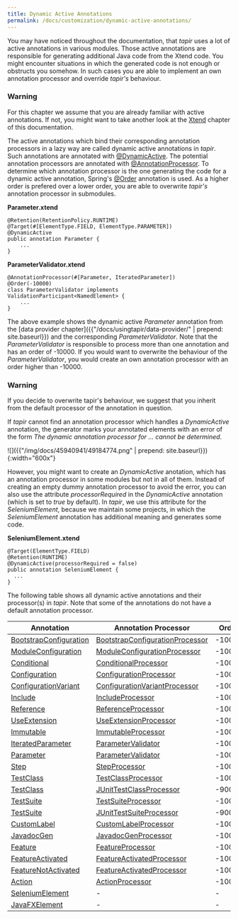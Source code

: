 ```yaml
---
title: Dynamic Active Annotations
permalink: /docs/customization/dynamic-active-annotations/
---
```


You may have noticed throughout the documentation, that <i>tapir</i> uses a lot
of active annotations in various modules. Those active annotations are
responsible for generating additional Java code from the Xtend code. You
might encounter situations in which the generated code is not enough or
obstructs you somehow. In such cases you are able to implement an own
annotation processor and override <i>tapir's</i> behaviour.

<div class="panel panel-warning">
  <div class="panel-heading">
    <h3 class="panel-title"><span class="fa fa-warning"></span> Warning</h3>
  </div>
  <div class="panel-body">
  For this chapter we assume that you are already familiar with active
  annotations. If not, you might want to take another look at the
  <a href="{{"/docs/usingtapir/xtend/" | prepend: site.baseurl}}">Xtend</a> chapter of this documentation.
  </div>
</div>

The active annotations which bind their corresponding annotation
processors in a lazy way are called dynamic active annotations in <i>tapir</i>.
Such annotations are annotated with
[@DynamicActive](https://psbm-mvnrepo-p.intranet.kiel.bmiag.de/tapir/latest/apidocs/de/bmiag/tapir/annotationprocessing/annotation/DynamicActive.html).
The potential annotation processors are annotated with
[@AnnotationProcessor](https://psbm-mvnrepo-p.intranet.kiel.bmiag.de/tapir/latest/apidocs/de/bmiag/tapir/annotationprocessing/annotation/AnnotationProcessor.html).
To determine which annotation processor is the one generating the code
for a dynamic active annotation, Spring's
[@Order](https://docs.spring.io/spring/docs/current/javadoc-api/org/springframework/core/annotation/Order.html)
annotation is used. As a higher order is prefered over a lower order,
you are able to overwrite <i>tapir's</i> annotation processor in submodules.

**Parameter.xtend**

``` xtend
@Retention(RetentionPolicy.RUNTIME)
@Target(#[ElementType.FIELD, ElementType.PARAMETER])
@DynamicActive
public annotation Parameter {
    ...
}
```

**ParameterValidator.xtend**

``` xtend
@AnnotationProcessor(#[Parameter, IteratedParameter])
@Order(-10000)
class ParameterValidator implements ValidationParticipant<NamedElement> {
    ...
}
```

The above example shows the dynamic active *Parameter* annotation from the [data provider chapter]({{"/docs/usingtapir/data-provider/" | prepend: site.baseurl}}) and the corresponding *ParameterValidator*. Note that the *ParameterValidator* is responsible to process more than one annotation and has an order of -10000. If you would want to overwrite the behaviour of the *ParameterValidator*, you would create an own annotation processor with an order higher than -10000.

<div class="panel panel-warning">
  <div class="panel-heading">
    <h3 class="panel-title"><span class="fa fa-warning"></span> Warning</h3>
  </div>
  <div class="panel-body">
    If you decide to overwrite tapir's behaviour, we suggest that you inherit from the default processor of the annotation in question.
  </div>
</div>

If <i>tapir</i> cannot find an annotation processor which handles a *DynamicActive* annotation, the generator marks your annotated elements with an error of the form *The dynamic annotation processor for ... cannot be determined*.

![]({{"/img/docs/45940941/49184774.png" | prepend: site.baseurl}}){:width="600x"}

However, you might want to create an *DynamicActive* anotation, which
has an annotation processor in some modules but not in all of them.
Instead of creating an empty dummy annotation processor to avoid the
error, you can also use the attribute *processorRequired* in the
*DynamicActive* annotation (which is set to *true* by default). In
<i>tapir</i>, we use this attribute for the *SeleniumElement*, because we
maintain some projects, in which the *SeleniumElement* annotation has
additional meaning and generates some code.

**SeleniumElement.xtend**

``` xtend
@Target(ElementType.FIELD)
@Retention(RUNTIME)
@DynamicActive(processorRequired = false)
public annotation SeleniumElement {
  ...
}
```

The following table shows all dynamic active annotations and their
processor(s) in <i>tapir</i>. Note that some of the annotations do not have a
default annotation processor.

| Annotation | Annotation Processor | Order |
|---|---|---|
| [BootstrapConfiguration](https://psbm-mvnrepo-p.intranet.kiel.bmiag.de/tapir/latest/apidocs/de/bmiag/tapir/bootstrap/annotation/BootstrapConfiguration.html) | [BootstrapConfigurationProcessor](https://psbm-mvnrepo-p.intranet.kiel.bmiag.de/tapir/latest/apidocs/de/bmiag/tapir/bootstrap/annotation/BootstrapConfigurationProcessor.html) | -10000 |
| [ModuleConfiguration](https://psbm-mvnrepo-p.intranet.kiel.bmiag.de/tapir/latest/apidocs/de/bmiag/tapir/bootstrap/annotation/ModuleConfiguration.html) | [ModuleConfigurationProcessor](https://psbm-mvnrepo-p.intranet.kiel.bmiag.de/tapir/latest/apidocs/de/bmiag/tapir/bootstrap/annotation/ModuleConfigurationProcessor.html) | -10000 |
| [Conditional](https://psbm-mvnrepo-p.intranet.kiel.bmiag.de/tapir/latest/apidocs/de/bmiag/tapir/conditional/annotations/Conditional.html) | [ConditionalProcessor](https://psbm-mvnrepo-p.intranet.kiel.bmiag.de/tapir/latest/apidocs/de/bmiag/tapir/conditional/annotations/ConditionalProcessor.html) | -10000 |
| [Configuration](https://psbm-mvnrepo-p.intranet.kiel.bmiag.de/tapir/latest/apidocs/de/bmiag/tapir/configuration/annotation/configuration/Configuration.html) | [ConfigurationProcessor](https://psbm-mvnrepo-p.intranet.kiel.bmiag.de/tapir/latest/apidocs/de/bmiag/tapir/configuration/annotation/configuration/ConfigurationProcessor.html) | -10000 |
| [ConfigurationVariant](https://psbm-mvnrepo-p.intranet.kiel.bmiag.de/tapir/latest/apidocs/de/bmiag/tapir/configuration/annotation/variant/ConfigurationVariant.html) | [ConfigurationVariantProcessor](https://psbm-mvnrepo-p.intranet.kiel.bmiag.de/tapir/latest/apidocs/de/bmiag/tapir/configuration/annotation/variant/ConfigurationVariantProcessor.html) | -10000 |
| [Include](https://psbm-mvnrepo-p.intranet.kiel.bmiag.de/tapir/latest/apidocs/de/bmiag/tapir/core/annotation/include/Include.html) | [IncludeProcessor](https://psbm-mvnrepo-p.intranet.kiel.bmiag.de/tapir/latest/apidocs/de/bmiag/tapir/core/annotation/include/IncludeProcessor.html) | -10000 |
| [Reference](https://psbm-mvnrepo-p.intranet.kiel.bmiag.de/tapir/latest/apidocs/de/bmiag/tapir/core/annotation/reference/Reference.html) | [ReferenceProcessor](https://psbm-mvnrepo-p.intranet.kiel.bmiag.de/tapir/latest/apidocs/de/bmiag/tapir/core/annotation/reference/ReferenceProcessor.html) | -10000 |
| [UseExtension](https://psbm-mvnrepo-p.intranet.kiel.bmiag.de/tapir/latest/apidocs/de/bmiag/tapir/core/annotation/useextension/UseExtension.html) | [UseExtensionProcessor](https://psbm-mvnrepo-p.intranet.kiel.bmiag.de/tapir/latest/apidocs/de/bmiag/tapir/core/annotation/useextension/UseExtensionProcessor.html) | -10000 |
| [Immutable](https://psbm-mvnrepo-p.intranet.kiel.bmiag.de/tapir/latest/apidocs/de/bmiag/tapir/data/Immutable.html) | [ImmutableProcessor](https://psbm-mvnrepo-p.intranet.kiel.bmiag.de/tapir/latest/apidocs/de/bmiag/tapir/data/ImmutableProcessor.html) | -10000 |
| [IteratedParameter](https://psbm-mvnrepo-p.intranet.kiel.bmiag.de/tapir/latest/apidocs/de/bmiag/tapir/execution/annotations/parameter/IteratedParameter.html) | [ParameterValidator](https://psbm-mvnrepo-p.intranet.kiel.bmiag.de/tapir/latest/apidocs/de/bmiag/tapir/execution/annotations/parameter/ParameterValidator.html) | -10000 |
| [Parameter](https://psbm-mvnrepo-p.intranet.kiel.bmiag.de/tapir/latest/apidocs/de/bmiag/tapir/execution/annotations/parameter/Parameter.html) | [ParameterValidator](https://psbm-mvnrepo-p.intranet.kiel.bmiag.de/tapir/latest/apidocs/de/bmiag/tapir/execution/annotations/parameter/ParameterValidator.html) | -10000 |
| [Step](https://psbm-mvnrepo-p.intranet.kiel.bmiag.de/tapir/latest/apidocs/de/bmiag/tapir/execution/annotations/step/Step.html) | [StepProcessor](https://psbm-mvnrepo-p.intranet.kiel.bmiag.de/tapir/latest/apidocs/de/bmiag/tapir/execution/annotations/step/StepProcessor.html) | -10000 |
| [TestClass](https://psbm-mvnrepo-p.intranet.kiel.bmiag.de/tapir/latest/apidocs/de/bmiag/tapir/execution/annotations/testclass/TestClass.html) | [TestClassProcessor](https://psbm-mvnrepo-p.intranet.kiel.bmiag.de/tapir/latest/apidocs/de/bmiag/tapir/execution/annotations/testclass/TestClassProcessor.html) | -10000 |
| [TestClass](https://psbm-mvnrepo-p.intranet.kiel.bmiag.de/tapir/latest/apidocs/de/bmiag/tapir/execution/annotations/testclass/TestClass.html) | [JUnitTestClassProcessor](https://psbm-mvnrepo-p.intranet.kiel.bmiag.de/tapir/latest/apidocs/de/bmiag/tapir/junit/annotations/testclass/JUnitTestClassProcessor.html) | -9000 |
| [TestSuite](https://psbm-mvnrepo-p.intranet.kiel.bmiag.de/tapir/latest/apidocs/de/bmiag/tapir/execution/annotations/suite/TestSuite.html) | [TestSuiteProcessor](https://psbm-mvnrepo-p.intranet.kiel.bmiag.de/tapir/latest/apidocs/de/bmiag/tapir/execution/annotations/suite/TestSuiteProcessor.html) | -10000 |
| [TestSuite](https://psbm-mvnrepo-p.intranet.kiel.bmiag.de/tapir/latest/apidocs/de/bmiag/tapir/execution/annotations/suite/TestSuite.html) | [JUnitTestSuiteProcessor](https://psbm-mvnrepo-p.intranet.kiel.bmiag.de/tapir/latest/apidocs/de/bmiag/tapir/junit/annotations/suite/JUnitTestSuiteProcessor.html) | -9000 |
| [CustomLabel](https://psbm-mvnrepo-p.intranet.kiel.bmiag.de/tapir/latest/apidocs/de/bmiag/tapir/core/annotation/label/CustomLabel.html) | [CustomLabelProcessor](https://psbm-mvnrepo-p.intranet.kiel.bmiag.de/tapir/latest/apidocs/de/bmiag/tapir/core/annotation/label/CustomLabelProcessor.html) | -10000 |
| [JavadocGen](https://psbm-mvnrepo-p.intranet.kiel.bmiag.de/tapir/latest/apidocs/de/bmiag/tapir/annotations/documentation/JavadocGen.html) | [JavadocGenProcessor](https://psbm-mvnrepo-p.intranet.kiel.bmiag.de/tapir/latest/apidocs/de/bmiag/tapir/annotations/documentation/JavadocGenProcessor.html) |  -10000 |
| [Feature](https://psbm-mvnrepo-p.intranet.kiel.bmiag.de/tapir/latest/apidocs/de/bmiag/tapir/variant/annotation/feature/Feature.html) | [FeatureProcessor](https://psbm-mvnrepo-p.intranet.kiel.bmiag.de/tapir/latest/apidocs/de/bmiag/tapir/variant/annotation/feature/FeatureProcessor.html) | -10000 |
| [FeatureActivated](https://psbm-mvnrepo-p.intranet.kiel.bmiag.de/tapir/latest/apidocs/de/bmiag/tapir/variant/annotation/feature/FeatureActivated.html) | [FeatureActivatedProcessor](https://psbm-mvnrepo-p.intranet.kiel.bmiag.de/tapir/latest/apidocs/de/bmiag/tapir/variant/annotation/feature/FeatureActivatedProcessor.html) | -10000 |
| [FeatureNotActivated](https://psbm-mvnrepo-p.intranet.kiel.bmiag.de/tapir/latest/apidocs/de/bmiag/tapir/variant/annotation/feature/FeatureNotActivated.html) | [FeatureActivatedProcessor](https://psbm-mvnrepo-p.intranet.kiel.bmiag.de/tapir/latest/apidocs/de/bmiag/tapir/variant/annotation/feature/FeatureActivatedProcessor.html) | -10000 |
| [Action](https://psbm-mvnrepo-p.intranet.kiel.bmiag.de/tapir/latest/apidocs/de/bmiag/tapir/util/action/Action.html) | [ActionProcessor](https://psbm-mvnrepo-p.intranet.kiel.bmiag.de/tapir/latest/apidocs/de/bmiag/tapir/util/action/ActionProcessor.html) | -10000 |
| [SeleniumElement](https://psbm-mvnrepo-p.intranet.kiel.bmiag.de/tapir/latest/apidocs/de/bmiag/tapir/selenium/annotation/SeleniumElement.html) | - | - |
| [JavaFXElement](https://psbm-mvnrepo-p.intranet.kiel.bmiag.de/tapir/latest/apidocs/de/bmiag/tapir/javafx/annotation/JavaFXElement.html) | - | - |
